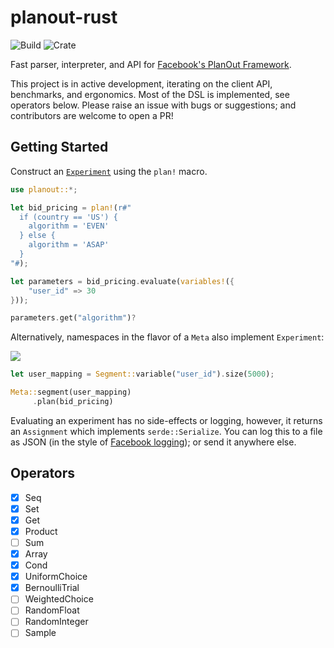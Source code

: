 # planout-rust

![Build](https://github.com/nkconnor/planout-rust/workflows/Rust/badge.svg)
![Crate](https://img.shields.io/badge/crates.io-json_macros%20=%20%220.1.3%22-brightgreen.svg)


Fast parser, interpreter, and API for [Facebook's PlanOut Framework](https://github.com/facebook/planout). 

This project is in active development, iterating on the client API, benchmarks, and ergonomics. Most of the
DSL is implemented, see operators below. Please raise an issue with bugs or suggestions; and contributors
are welcome to open a PR!

## Getting Started

Construct an [`Experiment`](http://google.com) using the `plan!` macro.

```rust
use planout::*;

let bid_pricing = plan!(r#"
  if (country == 'US') {
    algorithm = 'EVEN'
  } else {
    algorithm = 'ASAP'
  }
"#);

let parameters = bid_pricing.evaluate(variables!({
    "user_id" => 30
}));

parameters.get("algorithm")?
```



Alternatively, namespaces in the flavor of a `Meta` also implement `Experiment`:

![](http://facebook.github.io/planout/static/namespace_diagram.png)


```rust
let user_mapping = Segment::variable("user_id").size(5000); 

Meta::segment(user_mapping)
     .plan(bid_pricing)
```

Evaluating an experiment has no side-effects or logging,
however, it returns an `Assignment` which implements `serde::Serialize`. You can log this to a file as JSON (in the 
style of [Facebook logging](http://facebook.github.io/planout/docs/logging.html));
or send it anywhere else. 

## Operators

- [X] Seq
- [X] Set
- [X] Get
- [X] Product
- [ ] Sum
- [X] Array
- [X] Cond
- [X] UniformChoice
- [X] BernoulliTrial
- [ ] WeightedChoice
- [ ] RandomFloat
- [ ] RandomInteger
- [ ] Sample
